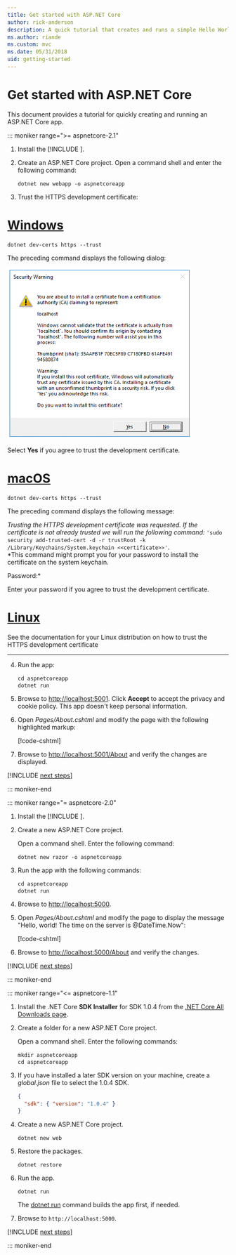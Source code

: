 ```yaml
---
title: Get started with ASP.NET Core
author: rick-anderson
description: A quick tutorial that creates and runs a simple Hello World app using ASP.NET Core.
ms.author: riande
ms.custom: mvc
ms.date: 05/31/2018
uid: getting-started
---
```

# Get started with ASP.NET Core

This document provides a tutorial for quickly creating and running an ASP.NET Core app.

::: moniker range=">= aspnetcore-2.1"

1. Install the [!INCLUDE [](~/includes/2.1-SDK.md)].

2. Create an ASP.NET Core project. Open a command shell and enter the following command:

   ```console
   dotnet new webapp -o aspnetcoreapp
   ```

3. Trust the HTTPS development certificate:

# [Windows](#tab/windows)

  ```console
  dotnet dev-certs https --trust
  ```

  The preceding command displays the following dialog:

  ![Security warning dialog](_static/cert.png)

  Select **Yes** if you agree to trust the development certificate.

# [macOS](#tab/macos)

  ```console
  dotnet dev-certs https --trust
  ```

  The preceding command displays the following message:

  *Trusting the HTTPS development certificate was requested. If the certificate is not already trusted we will run the following command:* `'sudo security add-trusted-cert -d -r trustRoot -k /Library/Keychains/System.keychain <<certificate>>'`.  
  *This command might prompt you for your password to install the certificate on the system keychain.
  
  Password:*

  Enter your password if you agree to trust the development certificate.

# [Linux](#tab/linux)

  See the documentation for your Linux distribution on how to trust the HTTPS development certificate
   
---

4. Run the app:

   ```console
   cd aspnetcoreapp
   dotnet run
   ```

5. Browse to [http://localhost:5001](http://localhost:5001).  Click **Accept** to accept the privacy and cookie policy. This app doesn't keep personal information.

6. Open *Pages/About.cshtml* and modify the page with the following highlighted markup:

   [!code-cshtml[](sample/getting-started/about.cshtml?highlight=9)]

7. Browse to [http://localhost:5001/About](http://localhost:5001/About) and verify the changes are displayed.

[!INCLUDE [next steps](~/includes/getting-started/next-steps.md)]

::: moniker-end

::: moniker range="= aspnetcore-2.0"

1. Install the [!INCLUDE [](~/includes/net-core-sdk-download-link.md)].

2. Create a new ASP.NET Core project.

   Open a command shell. Enter the following command:

   ```console
   dotnet new razor -o aspnetcoreapp
   ```

3. Run the app with the following commands:

   ```console
   cd aspnetcoreapp
   dotnet run
   ```

4. Browse to [http://localhost:5000](http://localhost:5000).

5. Open *Pages/About.cshtml* and modify the page to display the message "Hello, world! The time on the server is @DateTime.Now":

   [!code-cshtml[](sample/getting-started/about.cshtml?highlight=9&range=1-9)]

6. Browse to [http://localhost:5000/About](http://localhost:5000/About) and verify the changes.

[!INCLUDE [next steps](~/includes/getting-started/next-steps.md)]

::: moniker-end

::: moniker range="<= aspnetcore-1.1"

1. Install the .NET Core **SDK Installer** for SDK 1.0.4 from the [.NET Core All Downloads page](https://www.microsoft.com/net/download/all).

2. Create a folder for a new ASP.NET Core project.

   Open a command shell. Enter the following commands:

   ```console
   mkdir aspnetcoreapp
   cd aspnetcoreapp
   ```

3. If you have installed a later SDK version on your machine, create a *global.json* file to select the 1.0.4 SDK.

   ```json
   {
     "sdk": { "version": "1.0.4" }
   }
   ```

4. Create a new ASP.NET Core project.

   ```console
   dotnet new web
   ```

5. Restore the packages.

   ```console
   dotnet restore
   ```

6. Run the app.

   ```console
   dotnet run
   ```

   The [dotnet run](/dotnet/core/tools/dotnet-run) command builds the app first, if needed.

7. Browse to `http://localhost:5000`.

[!INCLUDE [next steps](~/includes/getting-started/next-steps.md)]

::: moniker-end
